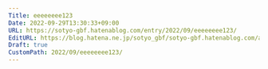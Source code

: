 ```yaml
---
Title: eeeeeeee123
Date: 2022-09-29T13:30:33+09:00
URL: https://sotyo-gbf.hatenablog.com/entry/2022/09/eeeeeeee123/
EditURL: https://blog.hatena.ne.jp/sotyo_gbf/sotyo-gbf.hatenablog.com/atom/entry/4207112889922945292
Draft: true
CustomPath: 2022/09/eeeeeeee123/
---
```


